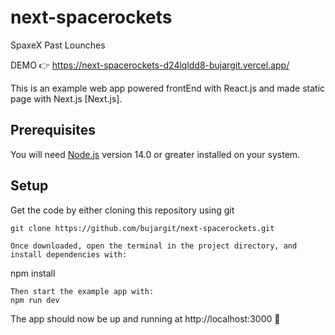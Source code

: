 # next-spacerockets
SpaxeX Past Lounches

DEMO 👉 https://next-spacerockets-d24lqldd8-bujargit.vercel.app/

This is an example web app powered frontEnd with React.js and made static page with Next.js [Next.js].

## Prerequisites

You will need [Node.js](https://nodejs.org) version 14.0 or greater installed on your system.

## Setup

Get the code by either cloning this repository using git

```
git clone https://github.com/bujargit/next-spacerockets.git

Once downloaded, open the terminal in the project directory, and install dependencies with:

```
npm install

```
Then start the example app with:
npm run dev

```
The app should now be up and running at http://localhost:3000 🚀
